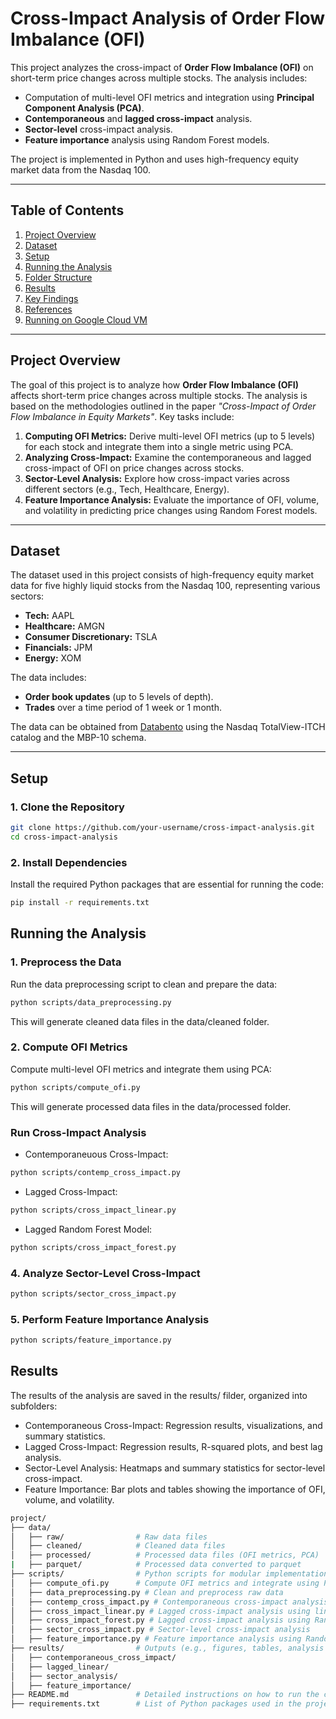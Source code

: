# Cross-Impact Analysis of Order Flow Imbalance (OFI)

This project analyzes the cross-impact of **Order Flow Imbalance (OFI)** on short-term price changes across multiple stocks. The analysis includes:
- Computation of multi-level OFI metrics and integration using **Principal Component Analysis (PCA)**.
- **Contemporaneous** and **lagged cross-impact** analysis.
- **Sector-level** cross-impact analysis.
- **Feature importance** analysis using Random Forest models.

The project is implemented in Python and uses high-frequency equity market data from the Nasdaq 100.

---

## Table of Contents
1. [Project Overview](#project-overview)
2. [Dataset](#dataset)
3. [Setup](#setup)
4. [Running the Analysis](#running-the-analysis)
5. [Folder Structure](#folder-structure)
6. [Results](#results)
7. [Key Findings](#key-findings)
8. [References](#references)
9. [Running on Google Cloud VM](#running-on-google-cloud-vm)

---

## Project Overview

The goal of this project is to analyze how **Order Flow Imbalance (OFI)** affects short-term price changes across multiple stocks. The analysis is based on the methodologies outlined in the paper *"Cross-Impact of Order Flow Imbalance in Equity Markets"*. Key tasks include:
1. **Computing OFI Metrics:** Derive multi-level OFI metrics (up to 5 levels) for each stock and integrate them into a single metric using PCA.
2. **Analyzing Cross-Impact:** Examine the contemporaneous and lagged cross-impact of OFI on price changes across stocks.
3. **Sector-Level Analysis:** Explore how cross-impact varies across different sectors (e.g., Tech, Healthcare, Energy).
4. **Feature Importance Analysis:** Evaluate the importance of OFI, volume, and volatility in predicting price changes using Random Forest models.

---

## Dataset

The dataset used in this project consists of high-frequency equity market data for five highly liquid stocks from the Nasdaq 100, representing various sectors:
- **Tech:** AAPL
- **Healthcare:** AMGN
- **Consumer Discretionary:** TSLA
- **Financials:** JPM
- **Energy:** XOM

The data includes:
- **Order book updates** (up to 5 levels of depth).
- **Trades** over a time period of 1 week or 1 month.

The data can be obtained from [Databento](https://databento.com/) using the Nasdaq TotalView-ITCH catalog and the MBP-10 schema.

---

## Setup

### 1. Clone the Repository
```bash
git clone https://github.com/your-username/cross-impact-analysis.git
cd cross-impact-analysis
```
### 2. Install Dependencies
Install the required Python packages that are essential for running the code:
```bash
pip install -r requirements.txt
```
## Running the Analysis
### 1. Preprocess the Data
Run the data preprocessing script to clean and prepare the data:
```bash
python scripts/data_preprocessing.py
```
This will generate cleaned data files in the data/cleaned folder.
### 2. Compute OFI Metrics
Compute multi-level OFI metrics and integrate them using PCA:
```bash
python scripts/compute_ofi.py
```
This will generate processed data files in the data/processed folder.
### Run Cross-Impact Analysis
- Contemporaneuous Cross-Impact:
```bash
python scripts/contemp_cross_impact.py
```
- Lagged Cross-Impact:
```bash
python scripts/cross_impact_linear.py
```
- Lagged Random Forest Model:
```bash
python scripts/cross_impact_forest.py
```
### 4. Analyze Sector-Level Cross-Impact
```bash
python scripts/sector_cross_impact.py
```
### 5. Perform Feature Importance Analysis
```bash
python scripts/feature_importance.py
```
## Results
The results of the analysis are saved in the results/ filder, organized into subfolders:
- Contemporaneous Cross-Impact: Regression results, visualizations, and summary statistics.
- Lagged Cross-Impact: Regression results, R-squared plots, and best lag analysis.
- Sector-Level Analysis: Heatmaps and summary statistics for sector-level cross-impact.
- Feature Importance: Bar plots and tables showing the importance of OFI, volume, and volatility.
```bash
project/
├── data/                   
│   ├── raw/                # Raw data files
│   ├── cleaned/            # Cleaned data files
│   ├── processed/          # Processed data files (OFI metrics, PCA)
|   ├── parquet/            # Processed data converted to parquet
├── scripts/                # Python scripts for modular implementations
│   ├── compute_ofi.py      # Compute OFI metrics and integrate using PCA
│   ├── data_preprocessing.py # Clean and preprocess raw data
│   ├── contemp_cross_impact.py # Contemporaneous cross-impact analysis
│   ├── cross_impact_linear.py # Lagged cross-impact analysis using linear regression
│   ├── cross_impact_forest.py # Lagged cross-impact analysis using Random Forest
│   ├── sector_cross_impact.py # Sector-level cross-impact analysis
│   ├── feature_importance.py # Feature importance analysis using Random Forest
├── results/                # Outputs (e.g., figures, tables, analysis results)
│   ├── contemporaneous_cross_impact/
│   ├── lagged_linear/
│   ├── sector_analysis/
│   ├── feature_importance/
├── README.md               # Detailed instructions on how to run the code
├── requirements.txt        # List of Python packages used in the project
```
